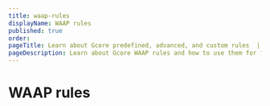 ```yaml
---
title: waap-rules
displayName: WAAP rules
published: true
order:
pageTitle: Learn about Gcore predefined, advanced, and custom rules  | Gcore
pageDescription: Learn about Gcore WAAP rules and how to use them for filtering incoming traffic and blocking malicious requests.
---
```

# WAAP rules
 